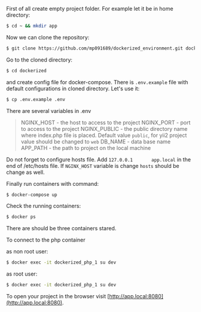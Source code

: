 First of all create empty project folder. For example let it be in home directory:
```sh
$ cd ~ && mkdir app
```
Now we can clone the repository:
```sh
$ git clone https://github.com/mp091689/dockerized_environment.git dockerized
```
Go to the cloned directory:
```sh
$ cd dockerized
```
and create config file for docker-compose. There is `.env.example` file with default configurations in cloned directory. Let's use it:
```sh
$ cp .env.example .env
```
There are several variables in .env

> NGINX_HOST - the host to access to the project 
> NGINX_PORT - port to access to the project
> NGINX_PUBLIC - the public directory name where index.php file is placed. Default value `public`, for yii2 project value should be changed to `web`
> DB_NAME - data base name
> APP_PATH - the path to project on the local machine

Do not forget to configure hosts file. Add `127.0.0.1       app.local` in the end of /etc/hosts file.
If `NGINX_HOST` variable is change `hosts` should be change as well.

Finally run containers with command:
```sh
$ docker-compose up
```
Check the running containers:
```sh
$ docker ps
```
There are should be three containers stared.

To connect to the php container

as non root user:
```sh
$ docker exec -it dockerized_php_1 su dev
```
as root user:
```sh
$ docker exec -it dockerized_php_1 su dev
```
To open your project in the browser visit [http://app.local:8080](http://app.local:8080).